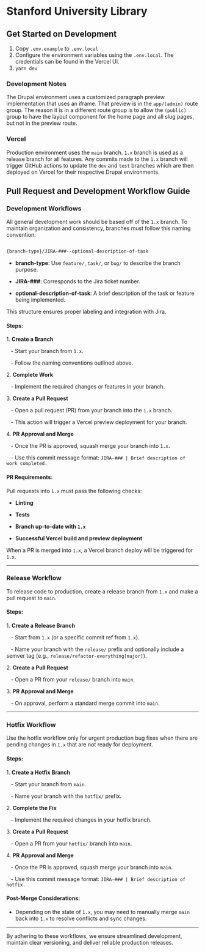 # Stanford University Library

## Get Started on Development
1. Copy `.env.example` to `.env.local`
2. Configure the environment variables using the `.env.local`. The credentials can be found in the Vercel UI.
3. `yarn dev`

### Development Notes
The Drupal environment uses a customized paragraph preview implementation that uses an iframe. That preview is in the 
`app/(admin)` route group. The reason it is in a different route group is to allow the `(public)` group to have the
layout component for the home page and all slug pages, but not in the preview route.

### Vercel
Production environment uses the `main` branch. `1.x` branch is used as a release branch for all features. Any commits
made to the `1.x` branch will trigger GitHub actions to update the `dev` and `test` branches which are then deployed
on Vercel for their respective Drupal environments.

## Pull Request and Development Workflow Guide

### Development Workflows

All general development work should be based off of the `1.x` branch. To maintain organization and consistency, branches must follow this naming convention:

```markdown

{branch-type}/JIRA-###--optional-description-of-task

```

- **branch-type**: Use `feature/`, `task/`, or `bug/` to describe the branch purpose.

- **JIRA-###**: Corresponds to the Jira ticket number.

- **optional-description-of-task**: A brief description of the task or feature being implemented.

This structure ensures proper labeling and integration with Jira.

#### Steps:

1\. **Create a Branch**

   - Start your branch from `1.x`.

   - Follow the naming conventions outlined above.

2\. **Complete Work**

   - Implement the required changes or features in your branch.

3\. **Create a Pull Request**

   - Open a pull request (PR) from your branch into the `1.x` branch.

   - This action will trigger a Vercel preview deployment for your branch.

4\. **PR Approval and Merge**

   - Once the PR is approved, squash merge your branch into `1.x`.

   - Use this commit message format: `JIRA-### | Brief description of work completed.`

#### PR Requirements:

Pull requests into `1.x` must pass the following checks:

- **Linting**

- **Tests**

- **Branch up-to-date with `1.x`**

- **Successful Vercel build and preview deployment**

When a PR is merged into `1.x`, a Vercel branch deploy will be triggered for `1.x`.

---

### Release Workflow

To release code to production, create a release branch from `1.x` and make a pull request to `main`.

#### Steps:

1\. **Create a Release Branch**

   - Start from `1.x` (or a specific commit ref from `1.x`).

   - Name your branch with the `release/` prefix and optionally include a semver tag (e.g., `release/refactor-everything[major]`).

2\. **Create a Pull Request**

   - Open a PR from your `release/` branch into `main`.

3\. **PR Approval and Merge**

   - On approval, perform a standard merge commit into `main`.

---

### Hotfix Workflow

Use the hotfix workflow only for urgent production bug fixes when there are pending changes in `1.x` that are not ready for deployment.

#### Steps:

1\. **Create a Hotfix Branch**

   - Start your branch from `main`.

   - Name your branch with the `hotfix/` prefix.

2\. **Complete the Fix**

   - Implement the required changes in your hotfix branch.

3\. **Create a Pull Request**

   - Open a PR from your `hotfix/` branch into `main`.

4\. **PR Approval and Merge**

   - Once the PR is approved, squash merge your branch into `main`.

   - Use this commit message format: `JIRA-### | Brief description of hotfix.`

#### Post-Merge Considerations:

- Depending on the state of `1.x`, you may need to manually merge `main` back into `1.x` to resolve conflicts and sync changes.

---

By adhering to these workflows, we ensure streamlined development, maintain clear versioning, and deliver reliable production releases.